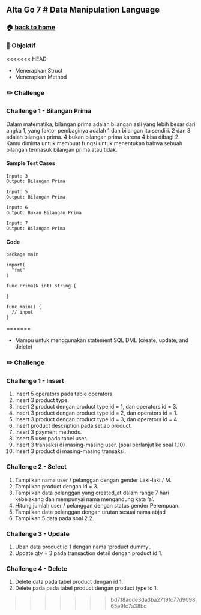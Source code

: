 ## Alta Go 7 # Data Manipulation Language

### 🏠 [back to home](https://github.com/alterra-academy/golang-class)

### 🎯 Objektif

<<<<<<< HEAD
- Menerapkan Struct
- Menerapkan Method

### ✏️ Challenge

### Challenge 1 - Bilangan Prima

Dalam matematika, bilangan prima adalah bilangan asli yang lebih besar dari angka 1, yang faktor pembaginya adalah 1 dan bilangan itu sendiri. 2 dan 3 adalah bilangan prima. 4 bukan bilangan prima karena 4 bisa dibagi 2. Kamu diminta untuk membuat fungsi untuk menentukan bahwa sebuah bilangan termasuk bilangan prima atau tidak.

#### Sample Test Cases
```
Input: 3
Output: Bilangan Prima

Input: 5
Output: Bilangan Prima

Input: 6
Output: Bukan Bilangan Prima

Input: 7
Output: Bilangan Prima
```

#### Code
```golang
package main

import(
  "fmt"
)

func Prima(N int) string {

}

func main() {
  // input
}
```
=======
- Mampu untuk menggunakan statement SQL DML (create, update, and delete)

### ✏️ Challenge

### Challenge 1 - Insert

1. Insert 5 operators pada table operators.
2. Insert 3 product type.
3. Insert 2 product dengan product type id = 1, dan operators id = 3.
4. Insert 3 product dengan product type id = 2, dan operators id = 1.
5. Insert 3 product dengan product type id = 3, dan operators id = 4.
6. Insert product description pada setiap product.
7. Insert 3 payment methods.
8. Insert 5 user pada tabel user.
9. Insert 3 transaksi di masing-masing user. (soal berlanjut ke soal 1.10)
10. Insert 3 product di masing-masing transaksi.

### Challenge 2 - Select

1. Tampilkan nama user / pelanggan dengan gender Laki-laki / M.
2. Tampilkan product dengan id = 3.
3. Tampilkan data pelanggan yang created_at dalam range 7 hari kebelakang dan mempunyai nama mengandung kata ‘a’.
4. Hitung jumlah user / pelanggan dengan status gender Perempuan.
5. Tampilkan data pelanggan dengan urutan sesuai nama abjad
6. Tampilkan 5 data pada soal 2.2.


### Challenge 3 - Update

1. Ubah data product id 1 dengan nama ‘product dummy’.
2. Update qty = 3 pada transaction detail dengan product id 1.

### Challenge 4 - Delete

1. Delete data pada tabel product dengan id 1.
2. Delete pada pada tabel product dengan product type id 1.
>>>>>>> bd718adde3da3ba2719fc77d909865e9fc7a38bc
